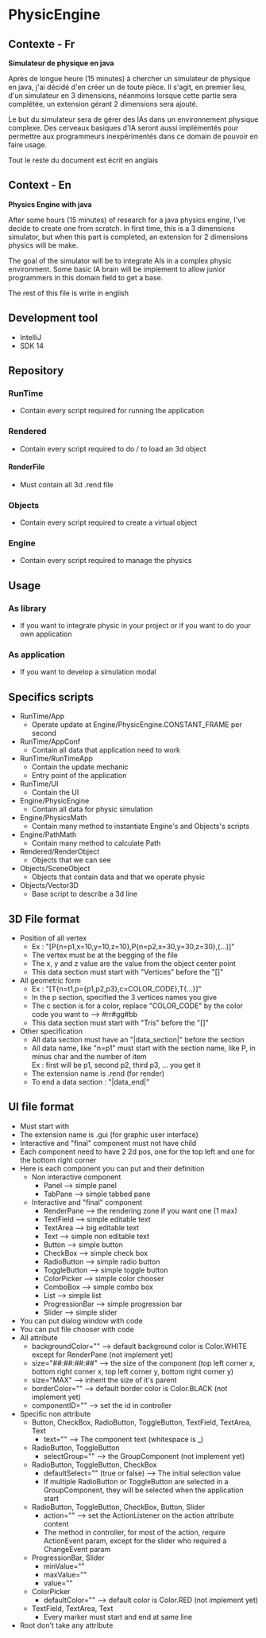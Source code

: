 # PhysicEngine
## Contexte - Fr
**Simulateur de physique en java**

Après de longue heure (15 minutes) à chercher un simulateur de physique en java, j'ai décidé d'en créer un de toute 
pièce. Il s'agit, en premier lieu, d'un simulateur en 3 dimensions, néanmoins lorsque cette partie sera complétée, un 
extension gérant 2 dimensions sera ajouté.

Le but du simulateur sera de gérer des IAs dans un environnement physique complexe. Des cerveaux basiques d'IA seront 
aussi implémentés pour permettre aux programmeurs inexpérimentés dans ce domain de pouvoir en faire usage.

Tout le reste du document est écrit en anglais

## Context - En
**Physics Engine with java**

After some hours (15 minutes) of research for a java physics engine, I've decide to create one from scratch. In first 
time, this is a 3 dimensions simulator, but when this part is completed, an extension for 2 dimensions physics will be make.

The goal of the simulator will be to integrate AIs in a complex physic environment. Some basic IA brain will be 
implement to allow junior programmers in this domain field to get a base.

The rest of this file is write in english

## Development tool
* IntelliJ
* SDK 14
    
## Repository
### RunTime
* Contain every script required for running the application

### Rendered
* Contain every script required to do / to load an 3d object

#### RenderFile
* Must contain all 3d .rend file

### Objects
* Contain every script required to create a virtual object

### Engine
* Contain every script required to manage the physics

## Usage
### As library
* If you want to integrate physic in your project or if you want to do your own application

### As application
* If you want to develop a simulation modal

## Specifics scripts
* RunTime/App
    * Operate update at Engine/PhysicEngine.CONSTANT_FRAME per second
* RunTime/AppConf
    * Contain all data that application need to work
* RunTime/RunTimeApp
    * Contain the update mechanic
    * Entry point of the application
* RunTime/UI
    * Contain the UI
* Engine/PhysicEngine
    * Contain all data for physic simulation
* Engine/PhysicsMath
    * Contain many method to instantiate Engine's and Objects's scripts
* Engine/PathMath
    * Contain many method to calculate Path
* Rendered/RenderObject
    * Objects that we can see
* Objects/SceneObject
    * Objects that contain data and that we operate physic
* Objects/Vector3D
    * Base script to describe a 3d line

## 3D File format
* Position of all vertex
    * Ex : "[P{n=p1,x=10,y=10,z=10},P{n=p2,x=30,y=30,z=30},(...)]"
    * The vertex must be at the begging of the file
    * The x, y and z value are the value from the object center point
    * This data section must start with "Vertices" before the "[]"
* All geometric form
    * Ex : "[T{n=t1,p={p1,p2,p3},c=COLOR_CODE},T{...}]"
    * In the p section, specified the 3 vertices names you give
    * The c section is for a color, replace "COLOR_CODE" by the color code you want to --> #rr#gg#bb
    * This data section must start with "Tris" before the "[]"
* Other specification
    * All data section must have an "\|data_section\|" before the section
    * All data name, like "n=p1" must start with the section name, like P, in minus char and the number of item<br>
    Ex : first will be p1, second p2, third p3, ... you get it
    * The extension name is .rend (for render)
    * To end a data section : "\|data_end\|"

## UI file format
* Must start with <root>
* The extension name is .gui (for graphic user interface)
* Interactive and "final" component must not have child
* Each component need to have 2 2d pos, one for the top left and one for the bottom right corner
* Here is each component you can put and their definition
    * Non interactive component
        * Panel --> simple panel
        * TabPane --> simple tabbed pane
    * Interactive and "final" component
        * RenderPane --> the rendering zone if you want one (1 max)
        * TextField --> simple editable text
        * TextArea --> big editable text
        * Text --> simple non editable text
        * Button --> simple button
        * CheckBox --> simple check box
        * RadioButton --> simple radio button
        * ToggleButton --> simple toggle button
        * ColorPicker --> simple color chooser
        * ComboBox --> simple combo box
        * List --> simple list
        * ProgressionBar --> simple progression bar
        * Slider --> simple slider
* You can put dialog window with code
* You can put file chooser with code
* All attribute
    * backgroundColor="" --> default background color is Color.WHITE except for RenderPane (not implement yet)
    * size="##:##:##:##" --> the size of the component (top left corner x, bottom right corner x, top left corner y, bottom right corner y)
    * size="MAX" --> inherit the size of it's parent
    * borderColor="" --> default border color is Color.BLACK (not implement yet)
    * componentID="" --> set the id in controller
* Specific non attribute
    * Button, CheckBox, RadioButton, ToggleButton, TextField, TextArea, Text
        * text="" --> The component text (whitespace is _)
    * RadioButton, ToggleButton
        * selectGroup="" --> the GroupComponent (not implement yet)
    * RadioButton, ToggleButton, CheckBox
        * defaultSelect="" (true or false) --> The initial selection value
        * If multiple RadioButton or ToggleButton are selected in a GroupComponent, they will be selected when the application start
    * RadioButton, ToggleButton, CheckBox, Button, Slider
        * action="" --> set the ActionListener on the action attribute content
        * The method in controller, for most of the action, require ActionEvent param, except for the slider who required a ChangeEvent param
    * ProgressionBar, Slider
        * minValue=""
        * maxValue=""
        * value=""
    * ColorPicker
        * defaultColor="" --> default color is Color.RED (not implement yet)
    * TextField, TextArea, Text
        * Every marker must start and end at same line
* Root don't take any attribute